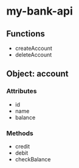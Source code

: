 # my-bank-api

## Functions

- createAccount
- deleteAccount

## Object: account

### Attributes

- id
- name
- balance

### Methods

- credit
- debit
- checkBalance
